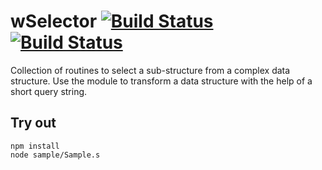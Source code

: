 
# wSelector [![Build Status](https://travis-ci.org/Wandalen/wSelector.svg?branch=master)](https://travis-ci.org/Wandalen/wSelector) [![Build Status](https://ci.appveyor.com/api/projects/status/github/Wandalen/wselector)](https://ci.appveyor.com/project/Wandalen/wselector)

Collection of routines to select a sub-structure from a complex data structure. Use the module to transform a data structure with the help of a short query string.

## Try out
```
npm install
node sample/Sample.s
```













































